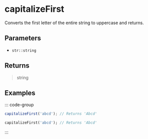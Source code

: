 # capitalizeFirst <Lang dart js />

Converts the first letter of the entire string to uppercase and returns.

## Parameters

- `str::string`

## Returns

> string

## Examples

::: code-group

```javascript [JavaScript]
capitalizeFirst('abcd'); // Returns 'Abcd'
```

```dart [Dart]
capitalizeFirst('abcd'); // Returns 'Abcd'
```

:::
